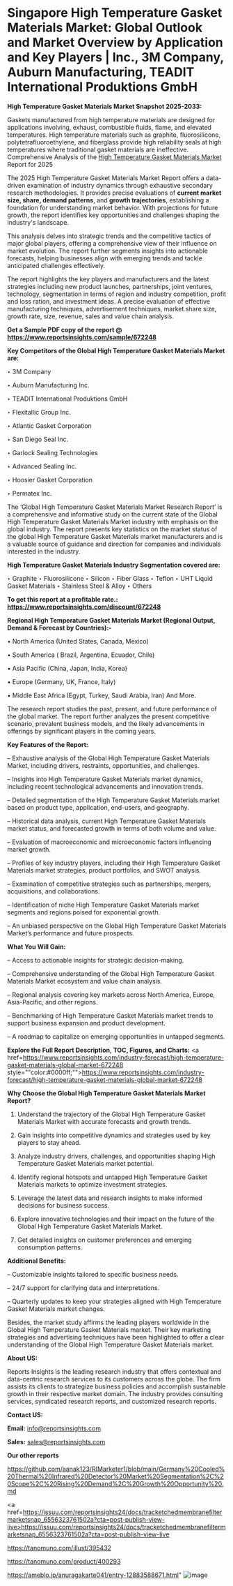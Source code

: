 # Singapore High Temperature Gasket Materials Market: Global Outlook and Market Overview by Application and Key Players | Inc., 3M Company, Auburn Manufacturing, TEADIT International Produktions GmbH

<strong>High Temperature Gasket Materials Market Snapshot 2025-2033:</strong>

Gaskets manufactured from high temperature materials are designed for applications involving, exhaust, combustible fluids, flame, and elevated temperatures. High temperature materials such as graphite, fluorosilicone, polytetrafluoroethylene, and fiberglass provide high reliability seals at high temperatures where traditional gasket materials are ineffective. Comprehensive Analysis of the <a href=https://www.reportsinsights.com/sample/672248>High Temperature Gasket Materials Market</a> Report for 2025

The 2025 High Temperature Gasket Materials Market Report offers a data-driven examination of industry dynamics through exhaustive secondary research methodologies. It provides precise evaluations of <strong>current market size, share, demand patterns</strong>, and <strong>growth trajectories</strong>, establishing a foundation for understanding market behavior. With projections for future growth, the report identifies key opportunities and challenges shaping the industry's landscape.

This analysis delves into strategic trends and the competitive tactics of major global players, offering a comprehensive view of their influence on market evolution. The report further segments insights into actionable forecasts, helping businesses align with emerging trends and tackle anticipated challenges effectively.

The report highlights the key players and manufacturers and the latest strategies including new product launches, partnerships, joint ventures, technology, segmentation in terms of region and industry competition, profit and loss ration, and investment ideas. A precise evaluation of effective manufacturing techniques, advertisement techniques, market share size, growth rate, size, revenue, sales and value chain analysis.

<strong>Get a Sample PDF copy of the report @ <a href=https://www.reportsinsights.com/sample/672248 style=color:#0000ff;>https://www.reportsinsights.com/sample/672248</a></strong>

<strong>Key Competitors of the Global High Temperature Gasket Materials Market are:</strong>

‣ 3M Company

‣ Auburn Manufacturing Inc.

‣ TEADIT International Produktions GmbH

‣ Flexitallic Group Inc.

‣ Atlantic Gasket Corporation

‣ San Diego Seal Inc.

‣ Garlock Sealing Technologies

‣ Advanced Sealing Inc.

‣ Hoosier Gasket Corporation

‣ Permatex Inc.

The ‘Global High Temperature Gasket Materials Market Research Report’ is a comprehensive and informative study on the current state of the Global High Temperature Gasket Materials Market industry with emphasis on the global industry. The report presents key statistics on the market status of the global High Temperature Gasket Materials market manufacturers and is a valuable source of guidance and direction for companies and individuals interested in the industry.

<strong>High Temperature Gasket Materials Industry Segmentation covered are:</strong>

‣ Graphite
‣ Fluorosilicone
‣ Silicon
‣ Fiber Glass
‣ Teflon
‣ UHT Liquid Gasket Materials
‣ Stainless Steel & Alloy
‣ Others

<strong>To get this report at a profitable rate.: <a href=https://www.reportsinsights.com/discount/672248 style=color:#0000ff;>https://www.reportsinsights.com/discount/672248</a></strong>

<strong>Regional High Temperature Gasket Materials Market (Regional Output, Demand &amp; Forecast by Countries):-</strong>

• North America (United States, Canada, Mexico)

• South America ( Brazil, Argentina, Ecuador, Chile)

• Asia Pacific (China, Japan, India, Korea)

• Europe (Germany, UK, France, Italy)

• Middle East Africa (Egypt, Turkey, Saudi Arabia, Iran) And More.

The research report studies the past, present, and future performance of the global market. The report further analyzes the present competitive scenario, prevalent business models, and the likely advancements in offerings by significant players in the coming years.

<strong>Key Features of the Report:</strong>

– Exhaustive analysis of the Global High Temperature Gasket Materials Market, including drivers, restraints, opportunities, and challenges.

– Insights into High Temperature Gasket Materials market dynamics, including recent technological advancements and innovation trends.

– Detailed segmentation of the High Temperature Gasket Materials market based on product type, application, end-users, and geography.

– Historical data analysis, current High Temperature Gasket Materials market status, and forecasted growth in terms of both volume and value.

– Evaluation of macroeconomic and microeconomic factors influencing market growth.

– Profiles of key industry players, including their High Temperature Gasket Materials market strategies, product portfolios, and SWOT analysis.

– Examination of competitive strategies such as partnerships, mergers, acquisitions, and collaborations.

– Identification of niche High Temperature Gasket Materials market segments and regions poised for exponential growth.

– An unbiased perspective on the Global High Temperature Gasket Materials Market’s performance and future prospects.

<strong>What You Will Gain:</strong>

– Access to actionable insights for strategic decision-making.

– Comprehensive understanding of the Global High Temperature Gasket Materials Market ecosystem and value chain analysis.

– Regional analysis covering key markets across North America, Europe, Asia-Pacific, and other regions.

– Benchmarking of High Temperature Gasket Materials market trends to support business expansion and product development.

– A roadmap to capitalize on emerging opportunities in untapped segments.

<strong>Explore the Full Report Description, TOC, Figures, and Charts:</strong>
<a href=https://www.reportsinsights.com/industry-forecast/high-temperature-gasket-materials-global-market-672248 style=""color:#0000ff;"">https://www.reportsinsights.com/industry-forecast/high-temperature-gasket-materials-global-market-672248</a>

<strong>Why Choose the Global High Temperature Gasket Materials Market Report?</strong>

1. Understand the trajectory of the Global High Temperature Gasket Materials Market with accurate forecasts and growth trends.

2. Gain insights into competitive dynamics and strategies used by key players to stay ahead.

3. Analyze industry drivers, challenges, and opportunities shaping High Temperature Gasket Materials market potential.

4. Identify regional hotspots and untapped High Temperature Gasket Materials markets to optimize investment strategies.

5. Leverage the latest data and research insights to make informed decisions for business success.

6. Explore innovative technologies and their impact on the future of the Global High Temperature Gasket Materials Market.

7. Get detailed insights on customer preferences and emerging consumption patterns.

<strong>Additional Benefits:</strong>

– Customizable insights tailored to specific business needs.

– 24/7 support for clarifying data and interpretations.

– Quarterly updates to keep your strategies aligned with High Temperature Gasket Materials market changes.

Besides, the market study affirms the leading players worldwide in the Global High Temperature Gasket Materials market. Their key marketing strategies and advertising techniques have been highlighted to offer a clear understanding of the Global High Temperature Gasket Materials market.

<strong><strong>About US</strong>:</strong>

Reports Insights is the leading research industry that offers contextual and data-centric research services to its customers across the globe. The firm assists its clients to strategize business policies and accomplish sustainable growth in their respective market domain. The industry provides consulting services, syndicated research reports, and customized research reports.

<strong>Contact US:</strong>

<p class=><b>Email:</b> <a href=mailto:info@reportsinsights.com>info@reportsinsights.com</a></p>
<p class=><b>Sales:</b> <a href=mailto:sales@reportsinsights.com>sales@reportsinsights.com</a></p>

<strong>Our other reports</strong>

<a href=https://github.com/aanak123/RIMarketer1/blob/main/Germany%20Cooled%20Thermal%20Infrared%20Detector%20Market%20Segmentation%2C%20Scope%2C%20Rising%20Demand%2C%20Growth%20Opportunity%20.md>https://github.com/aanak123/RIMarketer1/blob/main/Germany%20Cooled%20Thermal%20Infrared%20Detector%20Market%20Segmentation%2C%20Scope%2C%20Rising%20Demand%2C%20Growth%20Opportunity%20.md</a>

<a href=https://issuu.com/reportsinsights24/docs/tracketchedmembranefiltermarketsnap_6556323761502a?cta=post-publish-view-live>https://issuu.com/reportsinsights24/docs/tracketchedmembranefiltermarketsnap_6556323761502a?cta=post-publish-view-live</a>

<a href=https://tanomuno.com/illust/395432>https://tanomuno.com/illust/395432</a>

<a href=https://tanomuno.com/product/400293>https://tanomuno.com/product/400293</a>

<a href=https://ameblo.jp/anuragakarte041/entry-12883588671.html>https://ameblo.jp/anuragakarte041/entry-12883588671.html</a>"
![image](https://github.com/user-attachments/assets/f687472d-8847-41c7-bbfb-9d0ac60d8b4d)
